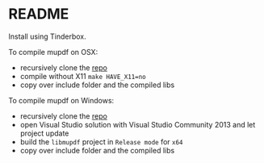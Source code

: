 # README #

Install using Tinderbox.


To compile mupdf on OSX:

- recursively clone the [repo](git://git.ghostscript.com/mupdf.git)
- compile without X11 `make HAVE_X11=no`
- copy over include folder and the compiled libs

To compile mupdf on Windows:

- recursively clone the [repo](git://git.ghostscript.com/mupdf.git)
- open Visual Studio solution with Visual Studio Community 2013 and let project update
- build the `libmupdf` project in `Release mode` for `x64`
- copy over include folder and the compiled libs